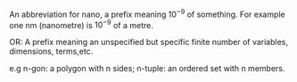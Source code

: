An abbreviation for nano, a prefix meaning $10^{-9}$ of something. For
example one nm (nanometre) is $10^{-9}$ of a metre.

OR: A prefix meaning an unspecified but specific finite number of
variables, dimensions, terms,etc.

e.g n-gon: a polygon with n sides; n-tuple: an ordered set with n
members.
